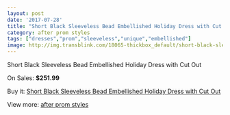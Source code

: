 ```yaml
---
layout: post
date: '2017-07-28'
title: "Short Black Sleeveless Bead Embellished Holiday Dress with Cut Out"
category: after prom styles
tags: ["dresses","prom","sleeveless","unique","embellished"]
image: http://img.transblink.com/18065-thickbox_default/short-black-sleeveless-bead-embellished-holiday-dress-with-cut-out.jpg
---
```

Short Black Sleeveless Bead Embellished Holiday Dress with Cut Out

On Sales: **$251.99**
<a href="https://www.transblink.com/en/after-prom-styles/5662-short-black-sleeveless-bead-embellished-holiday-dress-with-cut-out.html"><amp-img layout="responsive" width="600" height="600" src="//img.transblink.com/18065-thickbox_default/short-black-sleeveless-bead-embellished-holiday-dress-with-cut-out.jpg" alt="Short Black Sleeveless Bead Embellished Holiday Dress with Cut Out 0" /></a>
<a href="https://www.transblink.com/en/after-prom-styles/5662-short-black-sleeveless-bead-embellished-holiday-dress-with-cut-out.html"><amp-img layout="responsive" width="600" height="600" src="//img.transblink.com/18067-thickbox_default/short-black-sleeveless-bead-embellished-holiday-dress-with-cut-out.jpg" alt="Short Black Sleeveless Bead Embellished Holiday Dress with Cut Out 1" /></a>
<a href="https://www.transblink.com/en/after-prom-styles/5662-short-black-sleeveless-bead-embellished-holiday-dress-with-cut-out.html"><amp-img layout="responsive" width="600" height="600" src="//img.transblink.com/18066-thickbox_default/short-black-sleeveless-bead-embellished-holiday-dress-with-cut-out.jpg" alt="Short Black Sleeveless Bead Embellished Holiday Dress with Cut Out 2" /></a>

Buy it: [Short Black Sleeveless Bead Embellished Holiday Dress with Cut Out](https://www.transblink.com/en/after-prom-styles/5662-short-black-sleeveless-bead-embellished-holiday-dress-with-cut-out.html "Short Black Sleeveless Bead Embellished Holiday Dress with Cut Out")

View more: [after prom styles](https://www.transblink.com/en/55-after-prom-styles "after prom styles")